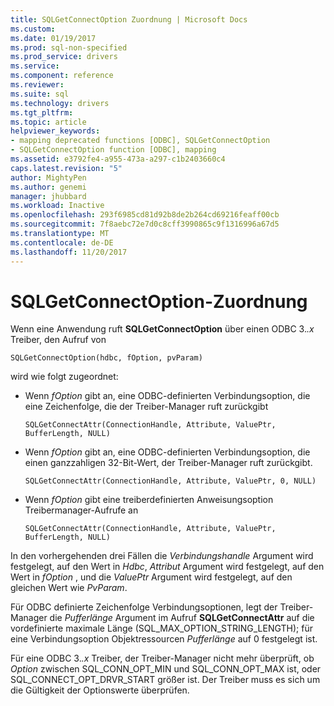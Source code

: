 ```yaml
---
title: SQLGetConnectOption Zuordnung | Microsoft Docs
ms.custom: 
ms.date: 01/19/2017
ms.prod: sql-non-specified
ms.prod_service: drivers
ms.service: 
ms.component: reference
ms.reviewer: 
ms.suite: sql
ms.technology: drivers
ms.tgt_pltfrm: 
ms.topic: article
helpviewer_keywords:
- mapping deprecated functions [ODBC], SQLGetConnectOption
- SQLGetConnectOption function [ODBC], mapping
ms.assetid: e3792fe4-a955-473a-a297-c1b2403660c4
caps.latest.revision: "5"
author: MightyPen
ms.author: genemi
manager: jhubbard
ms.workload: Inactive
ms.openlocfilehash: 293f6985cd81d92b8de2b264cd69216feaff00cb
ms.sourcegitcommit: 7f8aebc72e7d0c8cff3990865c9f1316996a67d5
ms.translationtype: MT
ms.contentlocale: de-DE
ms.lasthandoff: 11/20/2017
---
```

# <a name="sqlgetconnectoption-mapping"></a>SQLGetConnectOption-Zuordnung
Wenn eine Anwendung ruft **SQLGetConnectOption** über einen ODBC 3.*.x* Treiber, den Aufruf von  
  
```  
SQLGetConnectOption(hdbc, fOption, pvParam)   
```  
  
 wird wie folgt zugeordnet:  
  
-   Wenn *fOption* gibt an, eine ODBC-definierten Verbindungsoption, die eine Zeichenfolge, die der Treiber-Manager ruft zurückgibt  
  
    ```  
    SQLGetConnectAttr(ConnectionHandle, Attribute, ValuePtr, BufferLength, NULL)  
    ```  
  
-   Wenn *fOption* gibt an, eine ODBC-definierten Verbindungsoption, die einen ganzzahligen 32-Bit-Wert, der Treiber-Manager ruft zurückgibt.  
  
    ```  
    SQLGetConnectAttr(ConnectionHandle, Attribute, ValuePtr, 0, NULL)  
    ```  
  
-   Wenn *fOption* gibt eine treiberdefinierten Anweisungsoption Treibermanager-Aufrufe an  
  
    ```  
    SQLGetConnectAttr(ConnectionHandle, Attribute, ValuePtr, BufferLength, NULL)  
    ```  
  
 In den vorhergehenden drei Fällen die *Verbindungshandle* Argument wird festgelegt, auf den Wert in *Hdbc*, *Attribut* Argument wird festgelegt, auf den Wert in *fOption* , und die *ValuePtr* Argument wird festgelegt, auf den gleichen Wert wie *PvParam*.  
  
 Für ODBC definierte Zeichenfolge Verbindungsoptionen, legt der Treiber-Manager die *Pufferlänge* Argument im Aufruf **SQLGetConnectAttr** auf die vordefinierte maximale Länge (SQL_MAX_OPTION_STRING_LENGTH); für eine Verbindungsoption Objektressourcen *Pufferlänge* auf 0 festgelegt ist.  
  
 Für eine ODBC 3.*.x* Treiber, der Treiber-Manager nicht mehr überprüft, ob *Option* zwischen SQL_CONN_OPT_MIN und SQL_CONN_OPT_MAX ist, oder SQL_CONNECT_OPT_DRVR_START größer ist. Der Treiber muss es sich um die Gültigkeit der Optionswerte überprüfen.
